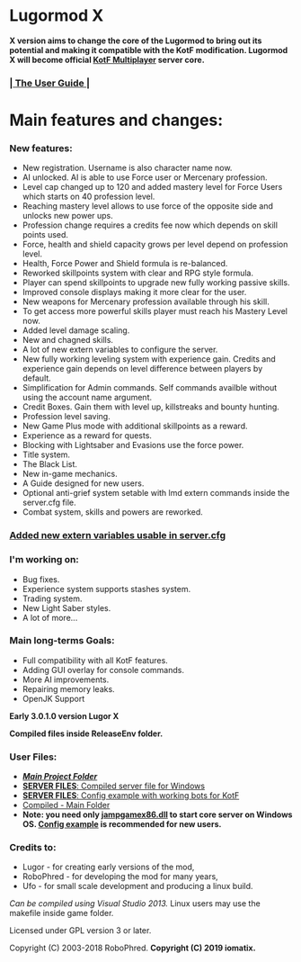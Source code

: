 # Lugormod X 
**X version aims to change the core of the Lugormod to bring out its potential and making it compatible with the KotF modification. Lugormod X will become official [KotF Multiplayer](https://www.moddb.com/mods/knights-of-the-force-21/downloads) server core.**

### [| The User Guide |](__User_Guide)


# Main features and changes:

### New features:
- New registration. Username is also character name now.
- AI unlocked. AI is able to use Force user or Mercenary profession.
- Level cap changed up to 120 and added mastery level for Force Users which starts on 40 profession level.
- Reaching mastery level allows to use force of the opposite side and unlocks new power ups.
- Profession change requires a credits fee now which depends on skill points used.
- Force, health and shield capacity grows per level depend on profession level.
- Health, Force Power and Shield formula is re-balanced.
- Reworked skillpoints system with clear and RPG style formula.
- Player can spend skillpoints to upgrade new fully working passive skills.
- Improved console displays making it more clear for the user.
- New weapons for Mercenary profession available through his skill.
- To get access more powerful skills player must reach his Mastery Level now.
- Added level damage scaling.
- New and chagned skills.
- A lot of new extern variables to configure the server.
- New fully working leveling system with experience gain. Credits and experience gain depends on level difference between players by default. 
- Simplification for Admin commands. Self commands availble without using the account name argument.
- Credit Boxes. Gain them with level up, killstreaks and bounty hunting. 
- Profession level saving.
- New Game Plus mode with additional skillpoints as a reward.
- Experience as a reward for quests.
- Blocking with Lightsaber and Evasions use the force power.
- Title system.
- The Black List.
- New in-game mechanics.
- A Guide designed for new users.
- Optional anti-grief system setable with lmd extern commands inside the server.cfg file.
- Combat system, skills and powers are reworked.

### [Added new extern variables usable in server.cfg](__example_config/externvars.md)

### I'm working on:
- Bug fixes.
- Experience system supports stashes system.
- Trading system.
- New Light Saber styles.
- A lot of more...

### Main long-terms Goals:
- Full compatibility with all KotF features.
- Adding GUI overlay for console commands.
- More AI improvements.
- Repairing memory leaks.
- OpenJK Support

**Early 3.0.1.0 version Lugor X**

**Compiled files inside ReleaseEnv folder.**

### User Files:
- ***[Main Project Folder](https://github.com/iomatix/Lugormod-X)***
- [**SERVER FILES**: Compiled server file for Windows](ReleaseEnv/jampgamex86.dll)
- [**SERVER FILES**: Config example with working bots for KotF](__example_config)
- [Compiled - Main Folder](ReleaseEnv)
- **Note: you need only [jampgamex86.dll](ReleaseEnv/jampgamex86.dll) to start core server on Windows OS. [Config example](__example_config) is recommended for new users.**

### Credits to:

- Lugor       - for creating early versions of the mod,
- RoboPhred   - for developing the mod for many years,
- Ufo         - for small scale development and producing a linux build.

*Can be compiled using Visual Studio 2013.*
Linux users may use the makefile inside game folder.

Licensed under GPL version 3 or later.

Copyright (C) 2003-2018 RoboPhred.
**Copyright (C) 2019 iomatix.**
